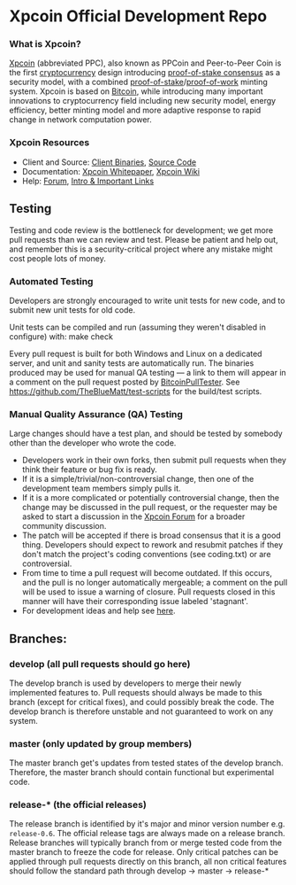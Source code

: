 
Xpcoin Official Development Repo
==================================

### What is Xpcoin?
[Xpcoin](https://Xpcoin.net) (abbreviated PPC), also known as PPCoin and Peer-to-Peer Coin is the first [cryptocurrency](https://en.wikipedia.org/wiki/Cryptocurrency) design introducing [proof-of-stake consensus](https://Xpcoin.net/assets/paper/Xpcoin-paper.pdf) as a security model, with a combined [proof-of-stake](https://Xpcoin.net/assets/paper/Xpcoin-paper.pdf)/[proof-of-work](https://en.wikipedia.org/wiki/Proof-of-work_system) minting system. Xpcoin is based on [Bitcoin](https://bitcoin.org), while introducing many important innovations to cryptocurrency field including new security model, energy efficiency, better minting model and more adaptive response to rapid change in network computation power.

### Xpcoin Resources
* Client and Source:
[Client Binaries](https://Xpcoin.net/download),
[Source Code](https://github.com/Xpcoin/Xpcoin)
* Documentation: [Xpcoin Whitepaper](https://Xpcoin.net/whitepaper),
[Xpcoin Wiki](https://github.com/Xpcoin/Xpcoin/wiki)
* Help: 
[Forum](https://talk.Xpcoin.net),
[Intro & Important Links](https://talk.Xpcoin.net/t/what-is-Xpcoin-intro-important-links/2889)

Testing
-------

Testing and code review is the bottleneck for development; we get more pull
requests than we can review and test. Please be patient and help out, and
remember this is a security-critical project where any mistake might cost people
lots of money.

### Automated Testing

Developers are strongly encouraged to write unit tests for new code, and to
submit new unit tests for old code.

Unit tests can be compiled and run (assuming they weren't disabled in configure) with:
  make check

Every pull request is built for both Windows and Linux on a dedicated server,
and unit and sanity tests are automatically run. The binaries produced may be
used for manual QA testing — a link to them will appear in a comment on the
pull request posted by [BitcoinPullTester](https://github.com/BitcoinPullTester). See https://github.com/TheBlueMatt/test-scripts
for the build/test scripts.

### Manual Quality Assurance (QA) Testing

Large changes should have a test plan, and should be tested by somebody other
than the developer who wrote the code.

* Developers work in their own forks, then submit pull requests when they think their feature or bug fix is ready.
* If it is a simple/trivial/non-controversial change, then one of the development team members simply pulls it.
* If it is a more complicated or potentially controversial change, then the change may be discussed in the pull request, or the requester may be asked to start a discussion in the [Xpcoin Forum](https://talk.Xpcoin.net) for a broader community discussion. 
* The patch will be accepted if there is broad consensus that it is a good thing. Developers should expect to rework and resubmit patches if they don't match the project's coding conventions (see coding.txt) or are controversial.
* From time to time a pull request will become outdated. If this occurs, and the pull is no longer automatically mergeable; a comment on the pull will be used to issue a warning of closure.  Pull requests closed in this manner will have their corresponding issue labeled 'stagnant'.
* For development ideas and help see [here](https://talk.Xpcoin.net/c/protocol).

## Branches:

### develop (all pull requests should go here)
The develop branch is used by developers to merge their newly implemented features to.
Pull requests should always be made to this branch (except for critical fixes), and could possibly break the code.
The develop branch is therefore unstable and not guaranteed to work on any system.

### master (only updated by group members)
The master branch get's updates from tested states of the develop branch.
Therefore, the master branch should contain functional but experimental code.

### release-* (the official releases)
The release branch is identified by it's major and minor version number e.g. `release-0.6`.
The official release tags are always made on a release branch.
Release branches will typically branch from or merge tested code from the master branch to freeze the code for release.
Only critical patches can be applied through pull requests directly on this branch, all non critical features should follow the standard path through develop -> master -> release-*